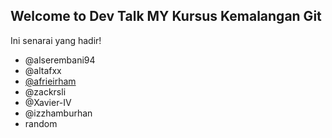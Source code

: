 ## Welcome to Dev Talk MY Kursus Kemalangan Git

Ini senarai yang hadir!
- @alserembani94
- @altafxx
- [@afrieirham](https://github.com/afrieirham)
- @zackrsli
- @Xavier-IV
- @izzhamburhan
- random

